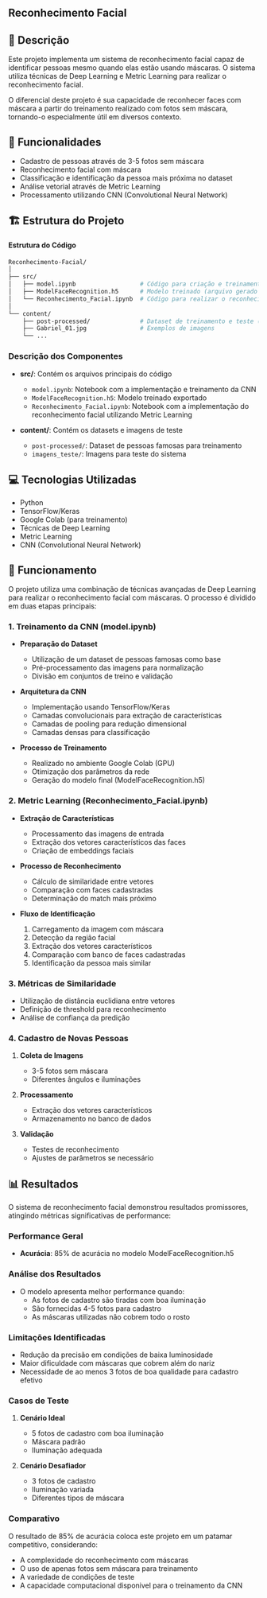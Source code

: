 ## Reconhecimento Facial 


## 📝 Descrição

Este projeto implementa um sistema de reconhecimento facial capaz de identificar pessoas mesmo quando elas estão usando máscaras. O sistema utiliza técnicas de Deep Learning e Metric Learning para realizar o reconhecimento facial.

O diferencial deste projeto é sua capacidade de reconhecer faces com máscara a partir do treinamento realizado com fotos sem máscara, tornando-o especialmente útil em diversos contexto.

## 🚀 Funcionalidades

- Cadastro de pessoas através de 3-5 fotos sem máscara
- Reconhecimento facial com máscara
- Classificação e identificação da pessoa mais próxima no dataset
- Análise vetorial através de Metric Learning
- Processamento utilizando CNN (Convolutional Neural Network)

## 🏗️ Estrutura do Projeto
#### Estrutura do Código  
```bash
Reconhecimento-Facial/
│
├── src/
│   ├── model.ipynb                  # Código para criação e treinamento do modelo
│   ├── ModelFaceRecognition.h5      # Modelo treinado (arquivo gerado após treinamento)
│   └── Reconhecimento_Facial.ipynb  # Código para realizar o reconhecimento facial
│
└── content/
    ├── post-processed/              # Dataset de treinamento e teste (imagens de rostos)
    ├── Gabriel_01.jpg               # Exemplos de imagens
    └── ...
```
### Descrição dos Componentes

- **src/**: Contém os arquivos principais do código
  - `model.ipynb`: Notebook com a implementação e treinamento da CNN
  - `ModelFaceRecognition.h5`: Modelo treinado exportado
  - `Reconhecimento_Facial.ipynb`: Notebook com a implementação do reconhecimento facial utilizando Metric Learning

- **content/**: Contém os datasets e imagens de teste
  - `post-processed/`: Dataset de pessoas famosas para treinamento
  - `imagens_teste/`: Imagens para teste do sistema

## 💻 Tecnologias Utilizadas

- Python
- TensorFlow/Keras
- Google Colab (para treinamento)
- Técnicas de Deep Learning
- Metric Learning
- CNN (Convolutional Neural Network)

## 🧰 Funcionamento

O projeto utiliza uma combinação de técnicas avançadas de Deep Learning para realizar o reconhecimento facial com máscaras. O processo é dividido em duas etapas principais:

### 1. Treinamento da CNN (model.ipynb)
- **Preparação do Dataset**
  - Utilização de um dataset de pessoas famosas como base
  - Pré-processamento das imagens para normalização
  - Divisão em conjuntos de treino e validação

- **Arquitetura da CNN**
  - Implementação usando TensorFlow/Keras
  - Camadas convolucionais para extração de características
  - Camadas de pooling para redução dimensional
  - Camadas densas para classificação

- **Processo de Treinamento**
  - Realizado no ambiente Google Colab (GPU)
  - Otimização dos parâmetros da rede
  - Geração do modelo final (ModelFaceRecognition.h5)

### 2. Metric Learning (Reconhecimento_Facial.ipynb)
- **Extração de Características**
  - Processamento das imagens de entrada
  - Extração dos vetores característicos das faces
  - Criação de embeddings faciais

- **Processo de Reconhecimento**
  - Cálculo de similaridade entre vetores
  - Comparação com faces cadastradas
  - Determinação do match mais próximo

- **Fluxo de Identificação**
  1. Carregamento da imagem com máscara
  2. Detecção da região facial
  3. Extração dos vetores característicos
  4. Comparação com banco de faces cadastradas
  5. Identificação da pessoa mais similar

### 3. Métricas de Similaridade
- Utilização de distância euclidiana entre vetores
- Definição de threshold para reconhecimento
- Análise de confiança da predição

### 4. Cadastro de Novas Pessoas
1. **Coleta de Imagens**
   - 3-5 fotos sem máscara
   - Diferentes ângulos e iluminações
   
2. **Processamento**
   - Extração dos vetores característicos
   - Armazenamento no banco de dados

3. **Validação**
   - Testes de reconhecimento
   - Ajustes de parâmetros se necessário

## 📊 Resultados

O sistema de reconhecimento facial demonstrou resultados promissores, atingindo métricas significativas de performance:

### Performance Geral
- **Acurácia**: 85% de acurácia no modelo ModelFaceRecognition.h5


### Análise dos Resultados
- O modelo apresenta melhor performance quando:
  - As fotos de cadastro são tiradas com boa iluminação
  - São fornecidas 4-5 fotos para cadastro
  - As máscaras utilizadas não cobrem todo o rosto

### Limitações Identificadas
- Redução da precisão em condições de baixa luminosidade
- Maior dificuldade com máscaras que cobrem além do nariz
- Necessidade de ao menos 3 fotos de boa qualidade para cadastro efetivo

### Casos de Teste
1. **Cenário Ideal**
   - 5 fotos de cadastro com boa iluminação
   - Máscara padrão 
   - Iluminação adequada

2. **Cenário Desafiador**
   - 3 fotos de cadastro
   - Iluminação variada
   - Diferentes tipos de máscara


### Comparativo
O resultado de 85% de acurácia coloca este projeto em um patamar competitivo, considerando:
- A complexidade do reconhecimento com máscaras
- O uso de apenas fotos sem máscara para treinamento
- A variedade de condições de teste
- A capacidade computacional disponivel para o treinamento da CNN

